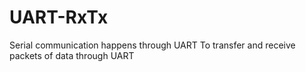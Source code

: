 # UART-RxTx
Serial communication happens through UART
To transfer and receive packets of data through UART
